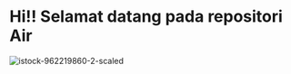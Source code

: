 # Hi!! Selamat datang pada repositori Air
![istock-962219860-2-scaled](https://github.com/Mazcho/Air-Quality-in-South-Tangerang--Indonesia-20-22/assets/77985996/0e397efd-7c6e-432c-9ec6-b418cb13726a)
